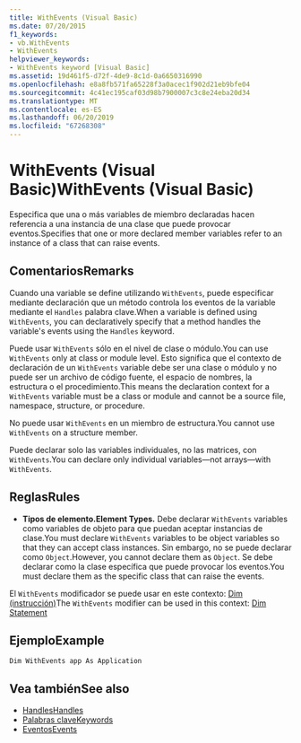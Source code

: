 ```yaml
---
title: WithEvents (Visual Basic)
ms.date: 07/20/2015
f1_keywords:
- vb.WithEvents
- WithEvents
helpviewer_keywords:
- WithEvents keyword [Visual Basic]
ms.assetid: 19d461f5-d72f-4de9-8c1d-0a6650316990
ms.openlocfilehash: e8a8fb571fa65228f3a0acec1f902d21eb9bfe04
ms.sourcegitcommit: 4c41ec195caf03d98b7900007c3c8e24eba20d34
ms.translationtype: MT
ms.contentlocale: es-ES
ms.lasthandoff: 06/20/2019
ms.locfileid: "67268308"
---
```

# <a name="withevents-visual-basic"></a><span data-ttu-id="2bd39-102">WithEvents (Visual Basic)</span><span class="sxs-lookup"><span data-stu-id="2bd39-102">WithEvents (Visual Basic)</span></span>
<span data-ttu-id="2bd39-103">Especifica que una o más variables de miembro declaradas hacen referencia a una instancia de una clase que puede provocar eventos.</span><span class="sxs-lookup"><span data-stu-id="2bd39-103">Specifies that one or more declared member variables refer to an instance of a class that can raise events.</span></span>  
  
## <a name="remarks"></a><span data-ttu-id="2bd39-104">Comentarios</span><span class="sxs-lookup"><span data-stu-id="2bd39-104">Remarks</span></span>  
 <span data-ttu-id="2bd39-105">Cuando una variable se define utilizando `WithEvents`, puede especificar mediante declaración que un método controla los eventos de la variable mediante el `Handles` palabra clave.</span><span class="sxs-lookup"><span data-stu-id="2bd39-105">When a variable is defined using `WithEvents`, you can declaratively specify that a method handles the variable's events using the `Handles` keyword.</span></span>  
  
 <span data-ttu-id="2bd39-106">Puede usar `WithEvents` sólo en el nivel de clase o módulo.</span><span class="sxs-lookup"><span data-stu-id="2bd39-106">You can use `WithEvents` only at class or module level.</span></span> <span data-ttu-id="2bd39-107">Esto significa que el contexto de declaración de un `WithEvents` variable debe ser una clase o módulo y no puede ser un archivo de código fuente, el espacio de nombres, la estructura o el procedimiento.</span><span class="sxs-lookup"><span data-stu-id="2bd39-107">This means the declaration context for a `WithEvents` variable must be a class or module and cannot be a source file, namespace, structure, or procedure.</span></span>  
  
 <span data-ttu-id="2bd39-108">No puede usar `WithEvents` en un miembro de estructura.</span><span class="sxs-lookup"><span data-stu-id="2bd39-108">You cannot use `WithEvents` on a structure member.</span></span>  
  
 <span data-ttu-id="2bd39-109">Puede declarar solo las variables individuales, no las matrices, con `WithEvents`.</span><span class="sxs-lookup"><span data-stu-id="2bd39-109">You can declare only individual variables—not arrays—with `WithEvents`.</span></span>  
  
## <a name="rules"></a><span data-ttu-id="2bd39-110">Reglas</span><span class="sxs-lookup"><span data-stu-id="2bd39-110">Rules</span></span>  
  
- <span data-ttu-id="2bd39-111">**Tipos de elemento.**</span><span class="sxs-lookup"><span data-stu-id="2bd39-111">**Element Types.**</span></span> <span data-ttu-id="2bd39-112">Debe declarar `WithEvents` variables como variables de objeto para que puedan aceptar instancias de clase.</span><span class="sxs-lookup"><span data-stu-id="2bd39-112">You must declare `WithEvents` variables to be object variables so that they can accept class instances.</span></span> <span data-ttu-id="2bd39-113">Sin embargo, no se puede declarar como `Object`.</span><span class="sxs-lookup"><span data-stu-id="2bd39-113">However, you cannot declare them as `Object`.</span></span> <span data-ttu-id="2bd39-114">Se debe declarar como la clase específica que puede provocar los eventos.</span><span class="sxs-lookup"><span data-stu-id="2bd39-114">You must declare them as the specific class that can raise the events.</span></span>  
  
 <span data-ttu-id="2bd39-115">El `WithEvents` modificador se puede usar en este contexto: [Dim (instrucción)](../../../visual-basic/language-reference/statements/dim-statement.md)</span><span class="sxs-lookup"><span data-stu-id="2bd39-115">The `WithEvents` modifier can be used in this context: [Dim Statement](../../../visual-basic/language-reference/statements/dim-statement.md)</span></span>  
 
## <a name="example"></a><span data-ttu-id="2bd39-116">Ejemplo</span><span class="sxs-lookup"><span data-stu-id="2bd39-116">Example</span></span>

```VB
Dim WithEvents app As Application
```
  
## <a name="see-also"></a><span data-ttu-id="2bd39-117">Vea también</span><span class="sxs-lookup"><span data-stu-id="2bd39-117">See also</span></span>

- [<span data-ttu-id="2bd39-118">Handles</span><span class="sxs-lookup"><span data-stu-id="2bd39-118">Handles</span></span>](../../../visual-basic/language-reference/statements/handles-clause.md)
- [<span data-ttu-id="2bd39-119">Palabras clave</span><span class="sxs-lookup"><span data-stu-id="2bd39-119">Keywords</span></span>](../../../visual-basic/language-reference/keywords/index.md)
- [<span data-ttu-id="2bd39-120">Eventos</span><span class="sxs-lookup"><span data-stu-id="2bd39-120">Events</span></span>](../../../visual-basic/programming-guide/language-features/events/index.md)
